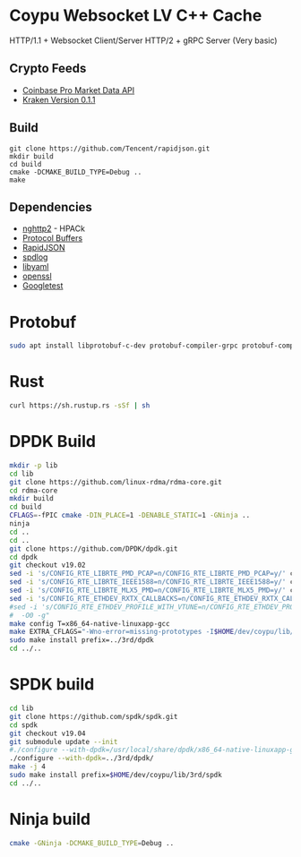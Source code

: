 
# Coypu Websocket LV C++ Cache

HTTP/1.1 + Websocket Client/Server
HTTP/2 + gRPC Server (Very basic)

## Crypto Feeds

 * [Coinbase Pro Market Data API](https://docs.pro.coinbase.com/)
 * [Kraken Version 0.1.1](https://www.kraken.com/features/websocket-api)

## Build

```
git clone https://github.com/Tencent/rapidjson.git
mkdir build
cd build
cmake -DCMAKE_BUILD_TYPE=Debug ..
make
```

## Dependencies

 * [nghttp2](https://nghttp2.org/) - HPACk
 * [Protocol Buffers](https://developers.google.com/protocol-buffers/)
 * [RapidJSON](http://rapidjson.org/)
 * [spdlog](https://github.com/gabime/spdlog)
 * [libyaml](https://github.com/yaml/libyaml)
 * [openssl](https://www.openssl.org/) 
 * [Googletest](https://github.com/google/googletest)

# Protobuf
```bash
sudo apt install libprotobuf-c-dev protobuf-compiler-grpc protobuf-compiler
```

# Rust
```bash
curl https://sh.rustup.rs -sSf | sh
```

# DPDK Build

```bash
mkdir -p lib
cd lib
git clone https://github.com/linux-rdma/rdma-core.git
cd rdma-core
mkdir build
cd build
CFLAGS=-fPIC cmake -DIN_PLACE=1 -DENABLE_STATIC=1 -GNinja ..
ninja
cd ..
cd ..
git clone https://github.com/DPDK/dpdk.git
cd dpdk
git checkout v19.02
sed -i 's/CONFIG_RTE_LIBRTE_PMD_PCAP=n/CONFIG_RTE_LIBRTE_PMD_PCAP=y/' config/common_base
sed -i 's/CONFIG_RTE_LIBRTE_IEEE1588=n/CONFIG_RTE_LIBRTE_IEEE1588=y/' config/common_base
sed -i 's/CONFIG_RTE_LIBRTE_MLX5_PMD=n/CONFIG_RTE_LIBRTE_MLX5_PMD=y/' config/common_base
sed -i 's/CONFIG_RTE_ETHDEV_RXTX_CALLBACKS=n/CONFIG_RTE_ETHDEV_RXTX_CALLBACKS=y/' config/common_base
#sed -i 's/CONFIG_RTE_ETHDEV_PROFILE_WITH_VTUNE=n/CONFIG_RTE_ETHDEV_PROFILE_WITH_VTUNE=y/' config/common_base
#  -O0 -g"
make config T=x86_64-native-linuxapp-gcc
make EXTRA_CFLAGS="-Wno-error=missing-prototypes -I$HOME/dev/coypu/lib/rdma-core/build/include" EXTRA_LDFLAGS="-L$HOME/dev/coypu/lib/rdma-core/build/lib" PKG_CONFIG_PATH="$HOME/dev/coypu/lib//rdma-core/build/lib/pkgconfig" -j 4
sudo make install prefix=../3rd/dpdk
cd ../..
```

# SPDK build
```bash
cd lib
git clone https://github.com/spdk/spdk.git
cd spdk
git checkout v19.04
git submodule update --init
#./configure --with-dpdk=/usr/local/share/dpdk/x86_64-native-linuxapp-gcc
./configure --with-dpdk=../3rd/dpdk/
make -j 4
sudo make install prefix=$HOME/dev/coypu/lib/3rd/spdk
cd ../..
```

# Ninja build

```bash
cmake -GNinja -DCMAKE_BUILD_TYPE=Debug ..
```
